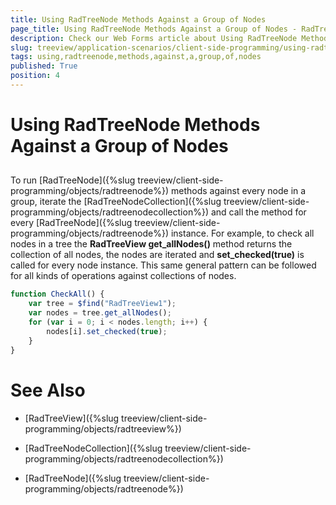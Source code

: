 ```yaml
---
title: Using RadTreeNode Methods Against а Group of Nodes
page_title: Using RadTreeNode Methods Against а Group of Nodes - RadTreeView
description: Check our Web Forms article about Using RadTreeNode Methods Against а Group of Nodes.
slug: treeview/application-scenarios/client-side-programming/using-radtreenode-methods-against-a-group-of-nodes
tags: using,radtreenode,methods,against,а,group,of,nodes
published: True
position: 4
---
```


# Using RadTreeNode Methods Against а Group of Nodes



## 

To run [RadTreeNode]({%slug treeview/client-side-programming/objects/radtreenode%}) methods against every node in a group, iterate the [RadTreeNodeCollection]({%slug treeview/client-side-programming/objects/radtreenodecollection%}) and call the method for every [RadTreeNode]({%slug treeview/client-side-programming/objects/radtreenode%}) instance. For example, to check all nodes in a tree the **RadTreeView get_allNodes()** method returns the collection of all nodes, the nodes are iterated and **set_checked(true)** is called for every node instance. This same general pattern can be followed for all kinds of operations against collections of nodes.

````JavaScript
function CheckAll() {
    var tree = $find("RadTreeView1");
    var nodes = tree.get_allNodes();
    for (var i = 0; i < nodes.length; i++) {
        nodes[i].set_checked(true);
    }
}
````



# See Also

 * [RadTreeView]({%slug treeview/client-side-programming/objects/radtreeview%})

 * [RadTreeNodeCollection]({%slug treeview/client-side-programming/objects/radtreenodecollection%})

 * [RadTreeNode]({%slug treeview/client-side-programming/objects/radtreenode%})
